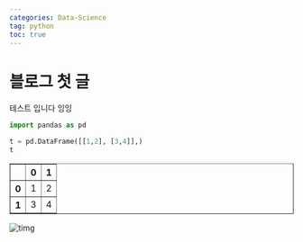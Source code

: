 ```yaml
---
categories: Data-Science
tag: python
toc: true
---
```


# 블로그 첫 글

테스트 입니다 잉잉

```python
import pandas as pd
```

```python
t = pd.DataFrame([[1,2], [3,4]],)
t
```

<div>
<style scoped>
    .dataframe tbody tr th:only-of-type {
        vertical-align: middle;
    }

    .dataframe tbody tr th {
        vertical-align: top;
    }

    .dataframe thead th {
        text-align: right;
    }

</style>
<table border="1" class="dataframe">
  <thead>
    <tr style="text-align: right;">
      <th></th>
      <th>0</th>
      <th>1</th>
    </tr>
  </thead>
  <tbody>
    <tr>
      <th>0</th>
      <td>1</td>
      <td>2</td>
    </tr>
    <tr>
      <th>1</th>
      <td>3</td>
      <td>4</td>
    </tr>
  </tbody>
</table>
</div>

![timg](test.png)

```python

```
